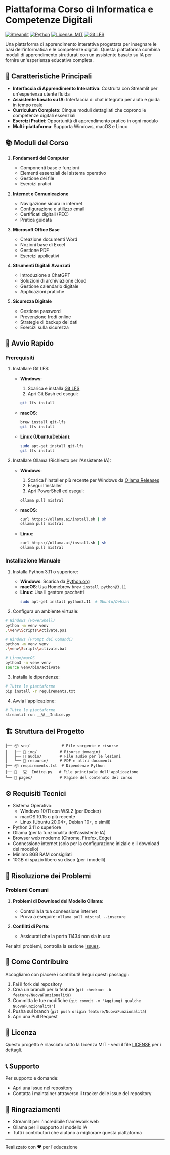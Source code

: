 # Piattaforma Corso di Informatica e Competenze Digitali

[![Streamlit](https://img.shields.io/badge/Streamlit-FF4B4B?style=for-the-badge&logo=Streamlit&logoColor=white)](https://streamlit.io/)
[![Python](https://img.shields.io/badge/python-3.11-blue.svg?style=for-the-badge&logo=python&logoColor=white)](https://www.python.org/)
[![License: MIT](https://img.shields.io/badge/License-MIT-yellow.svg?style=for-the-badge)](https://opensource.org/licenses/MIT)
[![Git LFS](https://img.shields.io/badge/Git%20LFS-F64935?style=for-the-badge&logo=git&logoColor=white)](https://git-lfs.com)

Una piattaforma di apprendimento interattiva progettata per insegnare le basi dell'informatica e le competenze digitali. Questa piattaforma combina moduli di apprendimento strutturati con un assistente basato su IA per fornire un'esperienza educativa completa.

## 🌟 Caratteristiche Principali

- **Interfaccia di Apprendimento Interattiva**: Costruita con Streamlit per un'esperienza utente fluida
- **Assistente basato su IA**: Interfaccia di chat integrata per aiuto e guida in tempo reale
- **Curriculum Completo**: Cinque moduli dettagliati che coprono le competenze digitali essenziali
- **Esercizi Pratici**: Opportunità di apprendimento pratico in ogni modulo
- **Multi-piattaforma**: Supporta Windows, macOS e Linux

## 📚 Moduli del Corso

1. **Fondamenti del Computer**
   - Componenti base e funzioni
   - Elementi essenziali del sistema operativo
   - Gestione dei file
   - Esercizi pratici

2. **Internet e Comunicazione**
   - Navigazione sicura in internet
   - Configurazione e utilizzo email
   - Certificati digitali (PEC)
   - Pratica guidata

3. **Microsoft Office Base**
   - Creazione documenti Word
   - Nozioni base di Excel
   - Gestione PDF
   - Esercizi applicativi

4. **Strumenti Digitali Avanzati**
   - Introduzione a ChatGPT
   - Soluzioni di archiviazione cloud
   - Gestione calendario digitale
   - Applicazioni pratiche

5. **Sicurezza Digitale**
   - Gestione password
   - Prevenzione frodi online
   - Strategie di backup dei dati
   - Esercizi sulla sicurezza

## 🚀 Avvio Rapido

### Prerequisiti

1. Installare Git LFS:
   - **Windows**:
     1. Scarica e installa [Git LFS](https://git-lfs.com/)
     2. Apri Git Bash ed esegui:
     ```bash
     git lfs install
     ```

   - **macOS**:
     ```bash
     brew install git-lfs
     git lfs install
     ```

   - **Linux (Ubuntu/Debian)**:
     ```bash
     sudo apt-get install git-lfs
     git lfs install
     ```

2. Installare Ollama (Richiesto per l'Assistente IA):
   - **Windows**:
     1. Scarica l'installer più recente per Windows da [Ollama Releases](https://github.com/ollama/ollama/releases)
     2. Esegui l'installer
     3. Apri PowerShell ed esegui:
     ```powershell
     ollama pull mistral
     ```

   - **macOS**:
     ```bash
     curl https://ollama.ai/install.sh | sh
     ollama pull mistral
     ```

   - **Linux**:
     ```bash
     curl https://ollama.ai/install.sh | sh
     ollama pull mistral
     ```

### Installazione Manuale
1. Installa Python 3.11 o superiore:
   - **Windows**: Scarica da [Python.org](https://www.python.org/downloads/)
   - **macOS**: Usa Homebrew `brew install python@3.11`
   - **Linux**: Usa il gestore pacchetti
     ```bash
     sudo apt-get install python3.11  # Ubuntu/Debian
     ```

2. Configura un ambiente virtuale:
```bash
# Windows (PowerShell)
python -m venv venv
.\venv\Scripts\Activate.ps1

# Windows (Prompt dei Comandi)
python -m venv venv
.\venv\Scripts\activate.bat

# Linux/macOS
python3 -m venv venv
source venv/bin/activate
```

3. Installa le dipendenze:
```bash
# Tutte le piattaforme
pip install -r requirements.txt
```

4. Avvia l'applicazione:
```bash
# Tutte le piattaforme
streamlit run __💻__Indice.py
```

## 🏗️ Struttura del Progetto

```
├── 📦 src/              # File sorgente e risorse
│   ├── 📂 img/          # Risorse immagini
│   ├── 📂 audio/        # File audio per le lezioni
│   └── 📂 resource/     # PDF e altri documenti
├── 📦 requirements.txt  # Dipendenze Python
├── 📱 __💻__Indice.py   # File principale dell'applicazione
└── 📂 pages/            # Pagine del contenuto del corso
```

## ⚙️ Requisiti Tecnici

- Sistema Operativo:
  - Windows 10/11 con WSL2 (per Docker)
  - macOS 10.15 o più recente
  - Linux (Ubuntu 20.04+, Debian 10+, o simili)
- Python 3.11 o superiore
- Ollama (per la funzionalità dell'assistente IA)
- Browser web moderno (Chrome, Firefox, Edge)
- Connessione internet (solo per la configurazione iniziale e il download del modello)
- Minimo 8GB RAM consigliati
- 10GB di spazio libero su disco (per i modelli)

## 🔧 Risoluzione dei Problemi

### Problemi Comuni

1. **Problemi di Download del Modello Ollama**:
   - Controlla la tua connessione internet
   - Prova a eseguire: `ollama pull mistral --insecure`

2. **Conflitti di Porte**:
   - Assicurati che la porta 11434 non sia in uso

Per altri problemi, controlla la sezione [Issues](https://github.com/[your-username]/Corso_Imparando_Informatica/issues).

## 🤝 Come Contribuire

Accogliamo con piacere i contributi! Segui questi passaggi:

1. Fai il fork del repository
2. Crea un branch per la feature (`git checkout -b feature/NuovaFunzionalità`)
3. Committa le tue modifiche (`git commit -m 'Aggiungi qualche NuovaFunzionalità'`)
4. Pusha sul branch (`git push origin feature/NuovaFunzionalità`)
5. Apri una Pull Request

## 📜 Licenza

Questo progetto è rilasciato sotto la Licenza MIT - vedi il file [LICENSE](LICENSE) per i dettagli.

## 📞 Supporto

Per supporto e domande:
- Apri una issue nel repository
- Contatta i maintainer attraverso il tracker delle issue del repository

## 🙏 Ringraziamenti

- Streamlit per l'incredibile framework web
- Ollama per il supporto al modello IA
- Tutti i contributori che aiutano a migliorare questa piattaforma

---
Realizzato con ❤️ per l'educazione 
